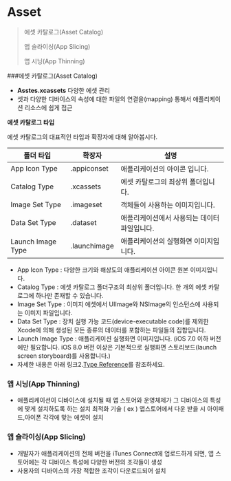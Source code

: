 # Asset

> 에셋 카탈로그(Asset Catalog)
>
> 앱 슬라이싱(App Slicing)
>
> 앱 시닝(App Thinning)



###에셋 카탈로그(Asset Catalog)

-   **Asstes.xcassets** 다양한 에셋 관리
- 셋과 다양한 디바이스의 속성에 대한 파일의 연결을(mapping) 통해서 애플리케이션 리소스에 쉽게 접근



**에셋 카탈로그 타입**

에셋 카탈로그의 대표적인 타입과 확장자에 대해 알아봅시다.

| 폴더 타입         | 확장자       | 설명                                         |
| ----------------- | ------------ | -------------------------------------------- |
| App Icon Type     | .appiconset  | 애플리케이션의 아이콘 입니다.                |
| Catalog Type      | .xcassets    | 에셋 카탈로그의 최상위 폴더입니다.           |
| Image Set Type    | .imageset    | 객체들이 사용하는 이미지입니다.              |
| Data Set Type     | .dataset     | 애플리케이션에서 사용되는 데이터 파일입니다. |
| Launch Image Type | .launchimage | 애플리케이션의 실행화면 이미지입니다.        |

- App Icon Type : 다양한 크기와 해상도의 애플리케이션 아이콘 원본 이미지입니다.
- Catalog Type : 에셋 카탈로그 폴더구조의 최상위 폴더입니다. 한 개의 에셋 카탈로그에 하나만 존재할 수 있습니다.
- Image Set Type : 이미지 에셋에서 UIImage와 NSImage의 인스턴스에 사용되는 이미지 파일입니다.
- Data Set Type : 장치 실행 가능 코드(device-executable code)를 제외한 Xcode에 의해 생성된 모든 종류의 데이터를 포함하는 파일들의 집합입니다.
- Launch Image Type : 애플리케이션 실행화면 이미지입니다. (iOS 7.0 이하 버전에만 필요합니다. iOS 8.0 버전 이상은 기본적으로 실행화면 스토리보드(launch screen storyboard)를 사용합니다.)
- 자세한 내용은 아래 링크2.[Type Reference](https://developer.apple.com/library/content/documentation/Xcode/Reference/xcode_ref-Asset_Catalog_Format/AssetTypes.html)를 참조하세요.



### 앱 시닝(App Thinning)

- 애플리케이션이 디바이스에 설치될 때 앱 스토어와 운영체제가 그 디바이스의 특성에 맞게 설치하도록 하는 설치 최적화 기술 ( ex ) 앱스토어에서 다운 받을 시 아이패드,아이폰 각각에 맞는 에셋이 설치



### 앱 슬라이싱(App Slicing)

- 개발자가 애플리케이션의 전체 버전을 iTunes Connect에 업로드하게 되면, 앱 스토어에는 각 디바이스 특성에 다양한 버전의 조각들이 생성
- 사용자의 디바이스의 가장 적합한 조각이 다운로드되어 설치

